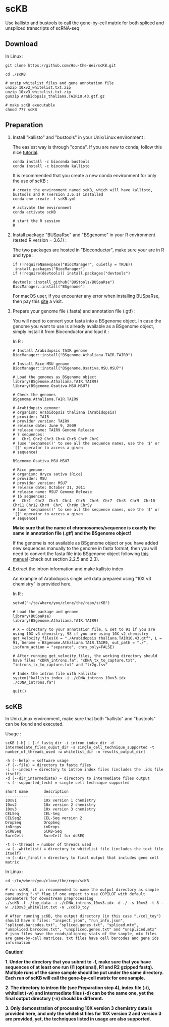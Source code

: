 # scKB
Use kallisto and bustools to call the gene-by-cell matrix for both spliced and unspliced transcripts of scRNA-seq

## Download 

In Linux:

```
git clone https://github.com/Hsu-Che-Wei/scKB.git

cd ./scKB

# unzip whitelist files and gene annotation file
unzip 10xv2_whitelist.txt.zip
unzip 10xv3_whitelist.txt.zip
gunzip Arabidopsis_thaliana.TAIR10.43.gtf.gz

# make scKB executable
chmod 777 scKB
```

## Preparation

1. Install "kallisto" and "bustools" in your Unix/Linux environment :
   
   The easiest way is through "conda". If you are new to conda, follow this nice [tutorial](https://www.digitalocean.com/community/tutorials/how-to-install-anaconda-on-ubuntu-18-04-quickstart). 
   ```
   conda install -c bioconda bustools
   conda install -c bioconda kallisto
   ```
   It is recommended that you create a new conda environment for only the use of scKB :
   ```
   # create the environment named scKB, which will have kallisto, bustools and R (version 3.6.1) installed
   conda env create -f scKB.yml
   
   # activate the environment
   conda activate scKB
   
   # start the R session
   R
   ```
2. Install package "BUSpaRse" and "BSgenome" in your R environment (tested R version = 3.6.1) :
   
   The two packages are hosted in "Bioconductor", make sure your are in R and type :
   
   ```
   if (!requireNamespace("BiocManager", quietly = TRUE))
    install.packages("BiocManager")
   if (!require(devtools)) install.packages("devtools")
   
   devtools::install_github("BUStools/BUSpaRse")
   BiocManager::install("BSgenome")
   ```
   For macOS user, if you encounter any error when installing BUSpaRse, then pay this [site](https://github.com/BUStools/BUSpaRse) a visit.
   
3. Prepare your genome file (.fasta) and annotation file (.gtf) :

   You will need to convert your fasta into a BSgenome object. In case the genome you want to use is already available as a BSgenome object, simply install it from Bioconductor and load it :
   
   In R :
   
   ```
   # Install Arabidopsis TAIR genome
   BiocManager::install("BSgenome.Athaliana.TAIR.TAIR9")
   
   # Install Rice MSU genome
   BiocManager::install("BSgenome.Osativa.MSU.MSU7")
   
   # Load the genomes as BSgenome object
   library(BSgenome.Athaliana.TAIR.TAIR9)
   library(BSgenome.Osativa.MSU.MSU7)
   
   # Check the genomes
   BSgenome.Athaliana.TAIR.TAIR9
   
   # Arabidopsis genome:
   # organism: Arabidopsis thaliana (Arabidopsis)
   # provider: TAIR
   # provider version: TAIR9
   # release date: June 9, 2009
   # release name: TAIR9 Genome Release
   # 7 sequences:
   #   Chr1 Chr2 Chr3 Chr4 Chr5 ChrM ChrC                                                                 
   # (use 'seqnames()' to see all the sequence names, use the '$' or '[[' operator to access a given
   # sequence)
   
   BSgenome.Osativa.MSU.MSU7
   
   # Rice genome:
   # organism: Oryza sativa (Rice)
   # provider: MSU
   # provider version: MSU7
   # release date: October 31, 2011
   # release name: MSU7 Genome Release
   # 16 sequences:
   #   Chr1  Chr2  Chr3  Chr4  Chr5  Chr6  Chr7  Chr8  Chr9  Chr10 Chr11 Chr12 ChrM  ChrC  ChrUn ChrSy      
   # (use 'seqnames()' to see all the sequence names, use the '$' or '[[' operator to access a given
   # sequence)
   ```
   **Make sure that the name of chromosomes/sequence is exactly the same in annotation file (.gtf) and the BSgenome object!** 

   If the genome is not available as BSgenome object or you have added new sequences manually to the genome in fasta format, then you will need to convert the fasta file into BSgenome object following [this manual](https://bioconductor.org/packages/release/bioc/vignettes/BSgenome/inst/doc/BSgenomeForge.pdf) (check out section 2.2.5 and 2.3).
   
4. Extract the intron information and make kallisto index
   
   An example of Arabidopsis single cell data prepared using "10X v3 chemistry" is provided here.
   
   In R :
   ```
   setwd("~/to/where/you/clone/the/repo/scKB")
   
   # Load the package and genome
   library(BUSpaRse)
   library(BSgenome.Athaliana.TAIR.TAIR9)
   
   # X = directory to your annotation file, L set to 91 if you are using 10X v3 chemistry, 98 if you are using 10X v2 chemistry
   get_velocity_files(X = "./Arabidopsis_thaliana.TAIR10.43.gtf", L = 91, Genome = BSgenome.Athaliana.TAIR.TAIR9, out_path = "./", isoform_action = "separate", chrs_only=FALSE)
   
   # After running get_velocity_files, the working directory should have files "cDNA_introns.fa", "cDNA_tx_to_capture.txt", "introns_tx_to_capture.txt" and "tr2g.tsv" 
   
   # Index the intron file with kallisto
   system("kallisto index -i ./cDNA_introns_10xv3.idx ./cDNA_introns.fa")
   
   quit()
   ```

## scKB

 In Unix/Linux environment, make sure that both "kallisto" and "bustools" can be found and executed.
 
 Usage :
 
 ```
scKB [-h] | [-f fastq_dir -i intron_index_dir -d intermediate_files_ouput_dir -s single_cell_technique_supported -t number_of_threads_used -w whitelist_dir -n results_output_dir]

-h (--help) = software usage
-f (--file) = directory to fastq files
-i (--index) = directory to intron index files (includes the .idx file itself)
-d (--dir_intermediate) = directory to intermediate files output
-s (--supported_tech) = single cell technique supported

short name       description
----------       -----------
10xv1            10x version 1 chemistry
10xv2            10x version 2 chemistry
10xv3            10x version 3 chemistry
CELSeq           CEL-Seq
CELSeq2          CEL-Seq version 2
DropSeq          DropSeq
inDrops          inDrops
SCRBSeq          SCRB-Seq
SureCell         SureCell for ddSEQ

-t (--thread) = number of threads used
-w (--whitelist) = directory to whitelist file (includes the text file itself)
-n (--dir_final) = directory to final output that includes gene cell matrix
 ```
In Linux:

```
cd ~/to/where/you/clone/the/repo/scKB

# run scKB, it is recommended to name the output directory as sample name using "-n" flag if one expect to use COPILOT with default parameters for downstream preprocessing 
./scKB -f ./toy_data -i ./cDNA_introns_10xv3.idx -d ./ -s 10xv3 -t 8 -w ./10xv3_whitelist.txt -n ./col0_toy

# After running scKB, the output directory (in this case "./col_toy") should have 8 files: "inspect.json", "run_info.json", "spliced.barcodes.txt", "spliced.genes.txt", "spliced.mtx", "unspliced.barcodes.txt", "unspliced.genes.txt" and "unspliced.mtx"
# json files have the reads/aligning stats of the sample, mtx files are gene-by-cell matrices, txt files have cell barcodes and gene ids information
```

**Caution!**

**1. Under the directory that you submit to -f, make sure that you have sequences of at least one run (I1 (optional), R1 and R2 gzipped fastq). Multiple runs of the same sample should be put under the same directory. Each run of scKB will call the gene-by-cell matrix for one sample.**

**2. The directory to intron file (see Preparation step 4), index file (-i), whitelist (-w) and intermediate files (-d) can be the same one, yet the final output directory (-n) should be different.**

**3. Only demonstration of processing 10X version 3 chemistry data is provided here, and only the whitelist files for 10X version 2 and version 3 are provided, yet, the techniques listed in usage are also supported.**
